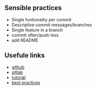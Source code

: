 ## Sensible practices

* Single funtionality per commit
* Descriptive commit messages/branches
* Single feature in a branch
* commit often/push less
* add README


## Usefule links

* [github](https://github.com)
* [gitlab](https://gitlab.com)
* [tutorial](https://git-scm.com/docs/gittutorial)
* [best practices](https://sethrobertson.github.io/GitBestPractices/)
